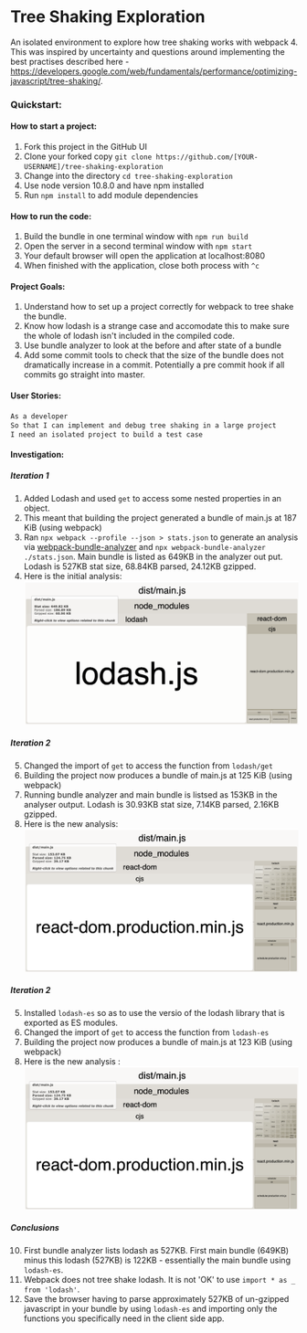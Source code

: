 # Tree Shaking Exploration

An isolated environment to explore how tree shaking works with webpack 4. This was inspired by uncertainty and questions around implementing the best practises described here - https://developers.google.com/web/fundamentals/performance/optimizing-javascript/tree-shaking/. 

### Quickstart:
#### How to start a project:
1. Fork this project in the GitHub UI
2. Clone your forked copy ```git clone https://github.com/[YOUR-USERNAME]/tree-shaking-exploration```
3. Change into the directory ```cd tree-shaking-exploration```
4. Use node version 10.8.0 and have npm installed
5. Run ```npm install``` to add module dependencies

#### How to run the code:
1. Build the bundle in one terminal window with ```npm run build```
2. Open the server in a second terminal window with ```npm start```
3. Your default browser will open the application at localhost:8080
4. When finished with the application, close both process with ```^c```

#### Project Goals:
1. Understand how to set up a project correctly for webpack to tree shake the bundle. 
2. Know how lodash is a strange case and accomodate this to make sure the whole of lodash isn't included in the compiled code. 
3. Use bundle analyzer to look at the before and after state of a bundle
4. Add some commit tools to check that the size of the bundle does not dramatically increase in a commit. Potentially a pre commit hook if all commits go straight into master. 

#### User Stories:
```
As a developer
So that I can implement and debug tree shaking in a large project
I need an isolated project to build a test case
```

#### Investigation:
##### Iteration 1
1. Added Lodash and used `get` to access some nested properties in an object. 
2. This meant that building the project generated a bundle of main.js  at 187 KiB (using webpack)
3. Ran `npx webpack --profile --json > stats.json` to generate an analysis via [webpack-bundle-analyzer](https://www.npmjs.com/package/webpack-bundle-analyzer) and `npx webpack-bundle-analyzer ./stats.json`. Main bundle is listed as 649KB in the analyzer out put. Lodash is 527KB stat size, 68.84KB parsed, 24.12KB gzipped. 
4. Here is the initial analysis: ![Web Pack Analyzer](./readme_images/import-all-as-star-from-lodash.png)

##### Iteration 2
5. Changed the import of `get` to access the function from `lodash/get`
7. Building the project now produces a bundle of main.js at 125 KiB (using webpack)
8. Running bundle analyzer and main bundle is listsed as 153KB in the analyser output. Lodash is 30.93KB stat size, 7.14KB parsed, 2.16KB gzipped.
9. Here is the new analysis: ![Web Pack Analyzer](./readme_images/import-get-from-lodash-slash-get.png)

##### Iteration 2
5. Installed `lodash-es` so as to use the versio of the lodash library that is exported as ES modules.
6. Changed the import of `get` to access the function from `lodash-es`
7. Building the project now produces a bundle of main.js at 123 KiB (using webpack)
9. Here is the new analysis : ![Web Pack Analyzer](./readme_images/import-get-from-lodash-slash-get.png)

##### Conclusions
10. First bundle analyzer lists lodash as 527KB. First main bundle (649KB) minus this lodash (527KB) is 122KB - essentially the main bundle using `lodash-es`. 
11. Webpack does not tree shake lodash. It is not 'OK' to use `import * as _ from 'lodash'`. 
12. Save the browser having to parse approximately 527KB of un-gzipped javascript in your bundle by using `lodash-es` and importing only the functions you specifically need in the client side app. 

